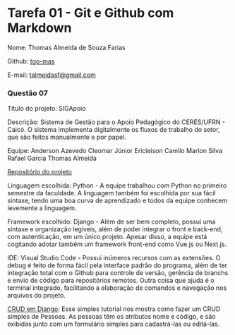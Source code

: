 # Tarefa 01 - Git e Github com Markdown

Nome: Thomas Almeida de Souza Farias

Github: [tgo-mas](https://github.com/tgo-mas)

E-mail: talmeidasf@gmail.com

### Questão 07

Título do projeto: SIGApoio

Descrição: Sistema de Gestão para o Apoio Pedagógico do CERES/UFRN - Caicó. O sistema implementa digitalmente os fluxos de trabalho do setor, que são feitos manualmente e por papel.

Equipe: Anderson Azevedo
    Cleomar Júnior
    Ericleison Camilo
    Marlon Silva
    Rafael Garcia
    Thomas Almeida

[Repositório do projeto](https://github.com/tgo-mas/SIGApoio)

Linguagem escolhida: Python - A equipe trabalhou com Python no primeiro semestre da faculdade. A linguagem também foi escolhida por sua fácil sintaxe, tendo uma boa curva de aprendizado e todos da equipe conhecem levemente a linguagem.

Framework escolhido: Django - Além de ser bem completo, possui uma sintaxe e organização legíveis, além de poder integrar o front e back-end, com autenticação, em um único projeto. Apesar disso, a equipe está cogitando adotar também um framework front-end como Vue.js ou Next.js.

IDE: Visual Studio Code - Possui inúmeros recursos com as extensões. O debug é feito de forma fácil pela interface padrão do programa, além de ter integração total com o Github para controle de versão, gerência de branchs e envio de código para repositórios remotos. Outra coisa que ajuda é o terminal integrado, facilitando a elaboração de comandos e navegação nos arquivos do projeto.

[CRUD em Django](https://www.youtube.com/watch?v=GGBzMpIAgz4): Esse simples tutorial nos mostra como fazer um CRUD simples de Pessoas. As pessoas têm os atributos nome e código, e são exibidas junto com um formulário simples para cadastrá-las ou editá-las.

